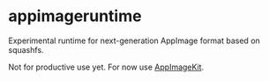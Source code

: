 # appimageruntime

Experimental runtime for next-generation AppImage format based on squashfs.

Not for productive use yet. For now use [AppImageKit](https://github.com/probonopd/AppImageKit).
